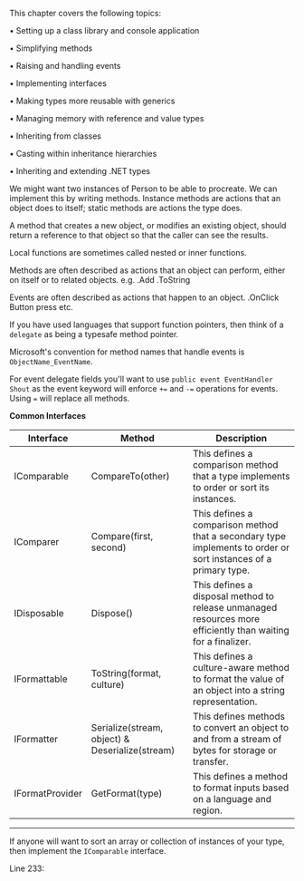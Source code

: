 This chapter covers the following topics:

• Setting up a class library and console application

• Simplifying methods

• Raising and handling events

• Implementing interfaces

• Making types more reusable with generics

• Managing memory with reference and value types

• Inheriting from classes

• Casting within inheritance hierarchies

• Inheriting and extending .NET types



We might want two instances of Person to be able to procreate. We can implement this by writing methods. Instance methods are actions that an object does to itself; static methods are actions the type does. 

A method that creates a new object, or modifies an existing object, should return a reference to that object so that the caller can see the results.

Local functions are sometimes called nested or inner functions.

Methods are often described as actions that an object can perform, either on itself or to related objects. e.g. .Add .ToString

Events are often described as actions that happen to an object. .OnClick Button press etc.

If you have used languages that support function pointers, then think of a `delegate` as being a typesafe method pointer.

Microsoft's convention for method names that handle events is `ObjectName_EventName`.

For event delegate fields you'll want to use `public event EventHandler Shout` as the event keyword will enforce `+=` and `-=` operations for events. Using `=` will replace all methods.

**Common Interfaces**

| Interface       | Method                                          | Description                                                                                                     |
| --------------- | ----------------------------------------------- | --------------------------------------------------------------------------------------------------------------- |
| IComparable     | CompareTo(other)                                | This defines a comparison method that a type implements to order or sort its instances.                         |
| IComparer       | Compare(first, second)                          | This defines a comparison method that a secondary type implements to order or sort instances of a primary type. |
| IDisposable     | Dispose()                                       | This defines a disposal method to release unmanaged resources more efficiently than waiting for a finalizer.    |
| IFormattable    | ToString(format, culture)                       | This defines a culture-aware method to format the value of an object into a string representation.              |
| IFormatter      | Serialize(stream, object) & Deserialize(stream) | This defines methods to convert an object to and from a stream of bytes for storage or transfer.                |
| IFormatProvider | GetFormat(type)                                 | This defines a method to format inputs based on a language and region.                                          |
<hr/>

If anyone will want to sort an array or collection of instances of your type, then implement the `IComparable` interface.

Line 233: